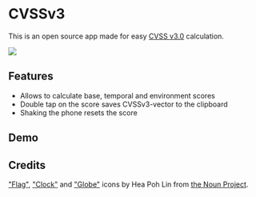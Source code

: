# CVSSv3

This is an open source app made for easy [CVSS v3.0](https://www.first.org/cvss/) calculation.

<a href="https://itunes.apple.com/us/app/cvssv3/id1381447906?mt=8">
  <img src="https://linkmaker.itunes.apple.com/assets/shared/badges/en-us/appstore-lrg.svg" />
</a>

## Features

- Allows to calculate base, temporal and environment scores
- Double tap on the score saves CVSSv3-vector to the clipboard
- Shaking the phone resets the score

## Demo

## Credits

["Flag"](https://thenounproject.com/charlenehea/collection/ios-toolbar-icons-glyph/?i=592023), ["Clock"](https://thenounproject.com/charlenehea/collection/ios-toolbar-icons-glyph/?i=591880) and ["Globe"](https://thenounproject.com/charlenehea/collection/ios-toolbar-icons-glyph/?i=592011) icons by Hea Poh Lin from [the Noun Project](http://thenounproject.com/).
